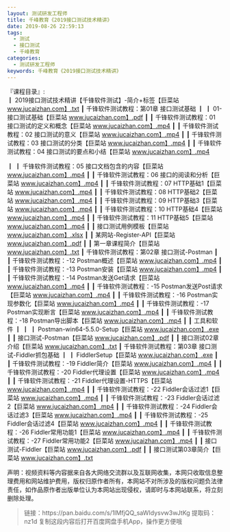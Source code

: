 ```yaml
---
layout: 测试研发工程师
title: 千峰教育《2019接口测试技术精讲》
date: 2019-08-26 22:59:13
tags:
  - 测试
  - 接口测试
  - 千峰教育
categories:
  - 测试研发工程师
keywords: 千峰教育《2019接口测试技术精讲》
---
```

『课程目录』:  
┃  2019接口测试技术精讲【千锋软件测试】-简介+标签【巨菜站 www.jucaizhan.com】.txt
┃  千锋软件测试教程：第01章 接口测试基础
┃  ┃  01-接口测试基础【巨菜站 www.jucaizhan.com】.pdf
┃  ┃  千锋软件测试教程：01 接口测试的定义和概念【巨菜站 www.jucaizhan.com】.mp4
┃  ┃  千锋软件测试教程：02 接口测试的意义【巨菜站 www.jucaizhan.com】.mp4
┃  ┃  千锋软件测试教程：03 接口测试的分类【巨菜站 www.jucaizhan.com】.mp4
┃  ┃  千锋软件测试教程：04 接口测试的要点和小结【巨菜站 www.jucaizhan.com】.mp4
<!-- more --> 
┃  ┃  千锋软件测试教程：05 接口文档包含的内容【巨菜站 www.jucaizhan.com】.mp4
┃  ┃  千锋软件测试教程：06 接口的阅读和分析【巨菜站 www.jucaizhan.com】.mp4
┃  ┃  千锋软件测试教程：07 HTTP基础1【巨菜站 www.jucaizhan.com】.mp4
┃  ┃  千锋软件测试教程：08 HTTP基础2【巨菜站 www.jucaizhan.com】.mp4
┃  ┃  千锋软件测试教程：09 HTTP基础3【巨菜站 www.jucaizhan.com】.mp4
┃  ┃  千锋软件测试教程：10 HTTP基础4【巨菜站 www.jucaizhan.com】.mp4
┃  ┃  千锋软件测试教程：11 HTTP基础5【巨菜站 www.jucaizhan.com】.mp4
┃  ┃  接口测试用例模板【巨菜站 www.jucaizhan.com】.xlsx
┃  ┃  某网站-Register-API【巨菜站 www.jucaizhan.com】.pdf
┃  ┃  第一章课程简介【巨菜站 www.jucaizhan.com】.txt
┃  千锋软件测试教程：第02章 接口测试-Postman
┃  ┃  千锋软件测试教程：-12 Postman概述【巨菜站 www.jucaizhan.com】.mp4
┃  ┃  千锋软件测试教程：-13 Postman安装【巨菜站 www.jucaizhan.com】.mp4
┃  ┃  千锋软件测试教程：-14 Postman发送Get请求【巨菜站 www.jucaizhan.com】.mp4
┃  ┃  千锋软件测试教程：-15 Postman发送Post请求【巨菜站 www.jucaizhan.com】.mp4
┃  ┃  千锋软件测试教程：-16 Postman实现参数化【巨菜站 www.jucaizhan.com】.mp4
┃  ┃  千锋软件测试教程：-17 Postman实现断言【巨菜站 www.jucaizhan.com】.mp4
┃  ┃  千锋软件测试教程：-18 Postman导出脚本【巨菜站 www.jucaizhan.com】.mp4
┃  ┃  工具和软件
┃  ┃  ┃  Postman-win64-5.5.0-Setup【巨菜站 www.jucaizhan.com】.exe
┃  ┃  接口测试-Postman【巨菜站 www.jucaizhan.com】.pdf
┃  ┃  接口测试02章介绍【巨菜站 www.jucaizhan.com】.txt
┃  千锋软件测试教程：第03章 接口测试-Fiddler抓包基础
┃  ┃  FiddlerSetup【巨菜站 www.jucaizhan.com】.exe
┃  ┃  千锋软件测试教程：-19 Fiddler简介【巨菜站 www.jucaizhan.com】.mp4
┃  ┃  千锋软件测试教程：-20 Fiddler代理设置【巨菜站 www.jucaizhan.com】.mp4
┃  ┃  千锋软件测试教程：-21 Fiddler代理设置-HTTPS【巨菜站 www.jucaizhan.com】.mp4
┃  ┃  千锋软件测试教程：-22 Fiddler会话过滤1【巨菜站 www.jucaizhan.com】.mp4
┃  ┃  千锋软件测试教程：-23 Fiddler会话过滤2【巨菜站 www.jucaizhan.com】.mp4
┃  ┃  千锋软件测试教程：-24 Fiddler会话过滤3【巨菜站 www.jucaizhan.com】.mp4
┃  ┃  千锋软件测试教程：-25 Fiddler会话过滤4【巨菜站 www.jucaizhan.com】.mp4
┃  ┃  千锋软件测试教程：-26 Fiddler常用功能1【巨菜站 www.jucaizhan.com】.mp4
┃  ┃  千锋软件测试教程：-27 Fiddler常用功能2【巨菜站 www.jucaizhan.com】.mp4
┃  ┃  接口测试-Fiddler【巨菜站 www.jucaizhan.com】.pdf
┃  ┃  接口测试第03章简介【巨菜站 www.jucaizhan.com】.txt
<div class="post-copyright">
    <div class="post-copyright__author">
      <span class="post-copyright-meta">声明：视频资料等内容据来自各大网络交流群以及互联网收集，本网只收取信息整理费用和网站维护费用，版权归原作者所有，本网站不对所涉及的版权问题负法律责任，如作品原作者出版单位认为本网站出现侵权，请即时与本网站联系，将立刻删除处理。 </span>
    </div>
</div>

<blockquote class="blockquote-center">
链接：https://pan.baidu.com/s/1lMfjQQ_saWIdysvw3wJtKg 
提取码：nz1d 
复制这段内容后打开百度网盘手机App，操作更方便哦
</blockquote>

